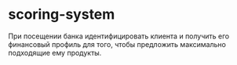 # scoring-system
При посещении банка идентифицировать клиента и получить его финансовый профиль для того, чтобы предложить максимально подходящие ему продукты.
